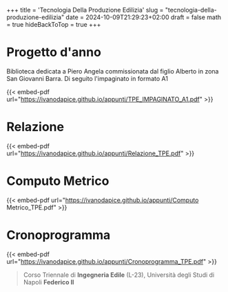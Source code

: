 +++
title = 'Tecnologia Della Produzione Edilizia'
slug = "tecnologia-della-produzione-edilizia"
date = 2024-10-09T21:29:23+02:00
draft = false
math = true
hideBackToTop = true
+++

# Progetto d'anno

Biblioteca dedicata a Piero Angela commissionata dal figlio Alberto in zona San Giovanni Barra. Di seguito l'impaginato in formato A1

{{< embed-pdf url="https://ivanodapice.github.io/appunti/TPE_IMPAGINATO_A1.pdf" >}}

# Relazione 

{{< embed-pdf url="https://ivanodapice.github.io/appunti/Relazione_TPE.pdf" >}}

# Computo Metrico

{{< embed-pdf url="https://ivanodapice.github.io/appunti/Computo Metrico_TPE.pdf" >}}

# Cronoprogramma

{{< embed-pdf url="https://ivanodapice.github.io/appunti/Cronoprogramma_TPE.pdf" >}}

> Corso Triennale di **Ingegneria Edile** (L-23), Università degli Studi di Napoli **Federico II**